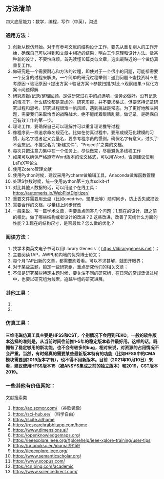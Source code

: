 ## 方法清单

四大底层能力：数学，编程，写作（中英），沟通

### 通用方法：

1. 创新从模仿开始。对于有参考文献的结构设计工作，要先从重复别人的工作开始，确保自己可以得到和文章中相近的结果，明白工作原理和设计方法。做某种新的设计，不要怕麻烦，首先读懂10篇类似文章，选出最贴近的一个做仿真重复工作。
2. 做研究是一个需要耐心和方法的过程，即使对于一个很小的问题，可能都需要一个反复的过程来解决。一个简单的研究过程举例：遇到问题->查找资料->思考原因->验证原因->提出方案->验证方案->参数扫描/对比->观察结果->优化方案->问题得解
3. 研究周报/记录/整理回顾，是做研究过程中的必选项，请务必做好。没有记录的情况下，什么结论都是空虚的。研究周报，并不要求格式，但要坚持记录研究过程和思考。研究过程很难一帆风顺，遇到挑战是常态。为了更好地解决问题，需要我们采取恰当的战略战术，绝不能闭着眼睛乱猜。做记录，是确保自己有效工作的第一步。
4. 理论工作，要确保自己可以理解并可以重复理论推导过程
5. 像程序员一样追求命名规范化。比如在仿真过程中，要形成规范化建模的习惯，起名字或者定义变量名，要参考程序员的惯例，确保名字有意义，过久了不会忘记。不接受名为“新建文件”、“Project1”之类的文档。
6. 每次只把注意力集中在一个任务上，尽快做完，尽量避免多线程工作
7. 如果可以确保严格遵守Word版本的论文格式，可以用Word，否则建议使用LaTeX写论文
8. 使用Zotero管理文献
9. 使用Python时候，建议采用Pycharm做编辑工具，Anaconda做库函数管理
10. 处理S参数时候，统一使用python第三方库scikit-rf
11. 对比其他人数据的话，可以用这个在线工具：https://automeris.io/WebPlotDigitizer/
12. 重要文件需要用云盘（比如onedrive，坚果云等）随时同步，防止丢失或损毁
13. 需要合作的文档，尽量线上同步修改
14. 一般来说，写一篇学术文章，需要重点回答几个问题：1.现在的设计，跟之前的相比，做了哪些结构或者设计的改进？2.这些改进，改善了天线什么方面的性能？3.现在的结构尺寸，是否最优？怎么做的优化？

### 阅读方法：


1. 找学术类英文电子书可以用Library Genesis（ https://librarygenesis.net ）；
2. 主要阅读TAP，AWPL和内地的优秀博士论文；
3. 每个月TAP出新的文章，都需要刷着看。可以不求甚解，就图开眼界；
4. 对于某些主题，锁定一些研究组，重点研究他们的相关文章；
5. 不仅是研究某些特定主题时候，要关注不同的研究组，在日常的常规泛读过程中，也要以研究组为线索，追踪牛组的研究进展。



### 其他工具：

1. 
2. 



### 仿真工具：

#### 三维电磁仿真工具主要是HFSS和CST，个别情况下会用到FEKO。一般的软件版本选择的准则是，从当前时间往前推1-5年的稳定版本软件最好用。这样的话，既拥有了稳定够用的新功能，也不会有较多的bug，相对来说，对资源的占用情况不会严重。当然，有时候真的需要某些最新版本特有的功能（比如HFSS中的CMA模块需要到2019版本才有），也不得不用新版本。目前（2021年10月10日）来看，建议使用HFSS版本15（被ANSYS集成之前的独立版本）和2019，CST版本2019。

### 一些其他有价值网站：

文献搜索类

1. https://ac.scmor.com/ （谷歌镜像）
2. https://sci-hub.ee/ （科学自由）
3. https://scite.ai/home
4. https://researchrabbitapp.com/home
5. https://www.dimensions.ai/
6. https://openknowledgemaps.org/
7. https://ieeexplore.ieee.org/Xplorehelp/ieee-xplore-training/user-tips
8. https://ur.booksc.eu/journal/9159
9. https://ieeexplore.ieee.org/
10. https://www.semanticscholar.org/
11. https://www.scopus.com/
12. https://cn.bing.com/academic
13. https://www.sciencedirect.com/
